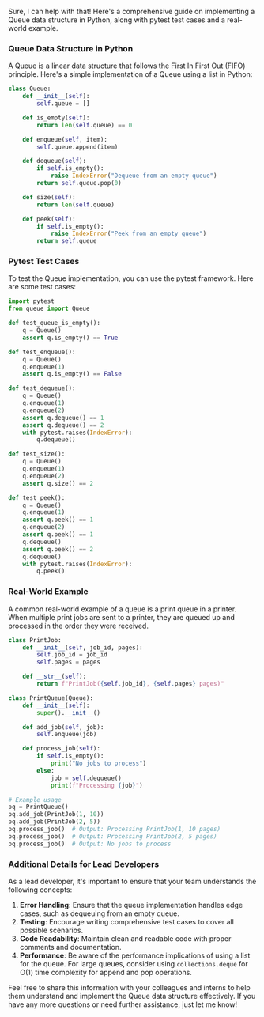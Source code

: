 Sure, I can help with that! Here's a comprehensive guide on implementing a Queue data structure in Python, along with pytest test cases and a real-world example.

### Queue Data Structure in Python

A Queue is a linear data structure that follows the First In First Out (FIFO) principle. Here's a simple implementation of a Queue using a list in Python:

```python
class Queue:
    def __init__(self):
        self.queue = []

    def is_empty(self):
        return len(self.queue) == 0

    def enqueue(self, item):
        self.queue.append(item)

    def dequeue(self):
        if self.is_empty():
            raise IndexError("Dequeue from an empty queue")
        return self.queue.pop(0)

    def size(self):
        return len(self.queue)

    def peek(self):
        if self.is_empty():
            raise IndexError("Peek from an empty queue")
        return self.queue
```

### Pytest Test Cases

To test the Queue implementation, you can use the pytest framework. Here are some test cases:

```python
import pytest
from queue import Queue

def test_queue_is_empty():
    q = Queue()
    assert q.is_empty() == True

def test_enqueue():
    q = Queue()
    q.enqueue(1)
    assert q.is_empty() == False

def test_dequeue():
    q = Queue()
    q.enqueue(1)
    q.enqueue(2)
    assert q.dequeue() == 1
    assert q.dequeue() == 2
    with pytest.raises(IndexError):
        q.dequeue()

def test_size():
    q = Queue()
    q.enqueue(1)
    q.enqueue(2)
    assert q.size() == 2

def test_peek():
    q = Queue()
    q.enqueue(1)
    assert q.peek() == 1
    q.enqueue(2)
    assert q.peek() == 1
    q.dequeue()
    assert q.peek() == 2
    q.dequeue()
    with pytest.raises(IndexError):
        q.peek()
```

### Real-World Example

A common real-world example of a queue is a print queue in a printer. When multiple print jobs are sent to a printer, they are queued up and processed in the order they were received.

```python
class PrintJob:
    def __init__(self, job_id, pages):
        self.job_id = job_id
        self.pages = pages

    def __str__(self):
        return f"PrintJob({self.job_id}, {self.pages} pages)"

class PrintQueue(Queue):
    def __init__(self):
        super().__init__()

    def add_job(self, job):
        self.enqueue(job)

    def process_job(self):
        if self.is_empty():
            print("No jobs to process")
        else:
            job = self.dequeue()
            print(f"Processing {job}")

# Example usage
pq = PrintQueue()
pq.add_job(PrintJob(1, 10))
pq.add_job(PrintJob(2, 5))
pq.process_job()  # Output: Processing PrintJob(1, 10 pages)
pq.process_job()  # Output: Processing PrintJob(2, 5 pages)
pq.process_job()  # Output: No jobs to process
```

### Additional Details for Lead Developers

As a lead developer, it's important to ensure that your team understands the following concepts:

1. **Error Handling**: Ensure that the queue implementation handles edge cases, such as dequeuing from an empty queue.
2. **Testing**: Encourage writing comprehensive test cases to cover all possible scenarios.
3. **Code Readability**: Maintain clean and readable code with proper comments and documentation.
4. **Performance**: Be aware of the performance implications of using a list for the queue. For large queues, consider using `collections.deque` for O(1) time complexity for append and pop operations.

Feel free to share this information with your colleagues and interns to help them understand and implement the Queue data structure effectively. If you have any more questions or need further assistance, just let me know!